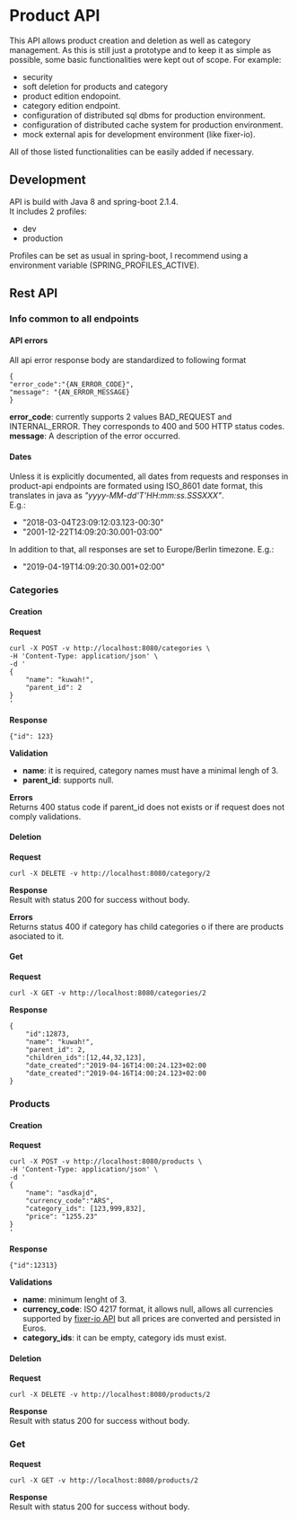 # Product API

This API allows product creation and deletion as well as category management.
As this is still just a prototype and to keep it as simple as possible, some basic functionalities were kept out of scope.
For example:
* security
* soft deletion for products and category
* product edition endopoint.
* category edition endpoint.
* configuration of distributed sql dbms for production environment.
* configuration of distributed cache system for production environment.
* mock external apis for development environment (like fixer-io).

All of those listed functionalities can be easily added if necessary.

## Development
API is build with Java 8 and spring-boot 2.1.4.<br>
It includes 2 profiles:
* dev
* production

Profiles can be set as usual in spring-boot, I recommend using a environment variable (SPRING_PROFILES_ACTIVE).
  
## Rest API
### Info common to all endpoints 
#### API errors
All api error response body are standardized to following format
```
{
"error_code":"{AN_ERROR_CODE}",
"message": "{AN_ERROR_MESSAGE}
}
```
**error_code**: currently supports 2 values BAD_REQUEST and INTERNAL_ERROR. They corresponds to 400 and 500 HTTP status codes.<br>
**message**: A description of the error occurred.

#### Dates
Unless it is explicitly documented, all dates from requests and responses in product-api endpoints are formated using ISO_8601 date format, this translates in java as *"yyyy-MM-dd'T'HH:mm:ss.SSSXXX"*.<br>
E.g.:
* "2018-03-04T23:09:12:03.123-00:30"
* "2001-12-22T14:09:20:30.001-03:00"

In addition to that, all responses are set to Europe/Berlin timezone.
E.g.: 
* "2019-04-19T14:09:20:30.001+02:00"


### Categories
#### Creation
**Request**
``` 
curl -X POST -v http://localhost:8080/categories \
-H 'Content-Type: application/json' \
-d '
{
    "name": "kuwah!",
    "parent_id": 2
}
'
```
**Response**
```
{"id": 123}
```

**Validation**
* **name**: it is required, category names must have a minimal lengh of 3.
* **parent_id**: supports null. 

**Errors**<br>
Returns 400 status code if parent_id does not exists or if request does not comply validations.


#### Deletion
**Request**
```
curl -X DELETE -v http://localhost:8080/category/2
```
**Response** <br>
Result with status 200 for success without body. 

**Errors**<br>
Returns status 400 if category has child categories o if there are products asociated to it.

#### Get
**Request**
```
curl -X GET -v http://localhost:8080/categories/2
```
**Response**
```
{
    "id":12873,
    "name": "kuwah!",
    "parent_id": 2,
    "children_ids":[12,44,32,123],
    "date_created":"2019-04-16T14:00:24.123+02:00
    "date_created":"2019-04-16T14:00:24.123+02:00
}
```
### Products

#### Creation
**Request**
```
curl -X POST -v http://localhost:8080/products \
-H 'Content-Type: application/json' \
-d '
{
    "name": "asdkajd",
    "currency_code":"ARS",
    "category_ids": [123,999,832],
    "price": "1255.23"
}
'
```

**Response**
```
{"id":12313}
```

**Validations**
* **name**: minimum lenght of 3.
* **currency_code**: ISO 4217 format, it allows null, allows all currencies supported by [fixer-io API](https://fixer.io/) but all prices are converted and persisted in Euros.
* **category_ids**: it can be empty, category ids must exist.

#### Deletion
**Request**
```
curl -X DELETE -v http://localhost:8080/products/2
```
**Response** <br>
Result with status 200 for success without body. 

### Get
**Request**
```
curl -X GET -v http://localhost:8080/products/2
```
**Response** <br>
Result with status 200 for success without body. 

